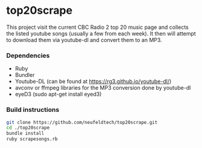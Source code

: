 # top20scrape

This project visit the current CBC Radio 2 top 20 music page and collects the listed youtube songs (usually a few from each week).  It then will attempt to download them via youtube-dl and convert them to an MP3.

### Dependencies
  - Ruby
  - Bundler
  - Youtube-DL (can be found at https://rg3.github.io/youtube-dl/)
  - avconv or ffmpeg libraries for the MP3 conversion done by youtube-dl
  - eyeD3 (sudo apt-get install eyed3)
### Build instructions
```sh
git clone https://github.com/neufeldtech/top20scrape.git
cd ./top20scrape
bundle install
ruby scrapesongs.rb
```
